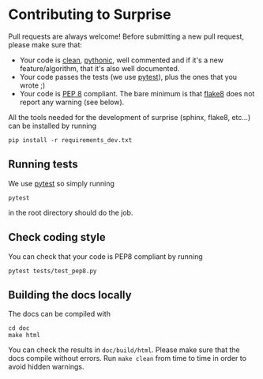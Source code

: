 Contributing to Surprise
========================

Pull requests are always welcome! Before submitting a new pull request, please
make sure that:

* Your code is [clean](https://www.youtube.com/watch?v=wf-BqAjZb8M),
  [pythonic](https://www.youtube.com/watch?v=OSGv2VnC0go), well commented and
  if it's a new feature/algorithm, that it's also well documented.
* Your code passes the tests (we use
  [pytest](http://doc.pytest.org/en/latest/)), plus the ones that you wrote ;)
* Your code is [PEP 8](https://www.python.org/dev/peps/pep-0008/) compliant.
  The bare minimum is that
  [flake8](http://flake8.pycqa.org/en/latest/index.html) does not report any
  warning (see below).


All the tools needed for the development of surprise (sphinx, flake8,
etc...) can be installed by running

    pip install -r requirements_dev.txt

Running tests
-------------

We use [pytest](http://doc.pytest.org/en/latest/) so simply running

    pytest

in the root directory should do the job.

Check coding style
------------------

You can check that your code is PEP8 compliant by running

    pytest tests/test_pep8.py

Building the docs locally
-------------------------

The docs can be compiled with

    cd doc
    make html

You can check the results in `doc/build/html`. Please make sure that the docs
compile without errors. Run `make clean` from time to time in order to avoid
hidden warnings.
